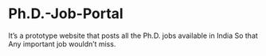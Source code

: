 # Ph.D.-Job-Portal
 It’s a prototype website that posts all the Ph.D. jobs available in India So that Any important job wouldn’t miss.
